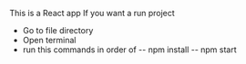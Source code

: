 This is a React app 
If you want a run project 
- Go to file directory
- Open terminal
- run this commands in order of
-- npm install
-- npm start 
  
